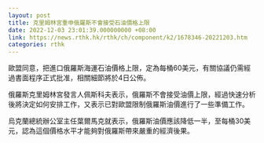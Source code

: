 ```yaml
---
layout: post
title: 克里姆林宮重申俄羅斯不會接受石油價格上限
date: 2022-12-03 23:01:39.000000000 +08:00
link: https://news.rthk.hk/rthk/ch/component/k2/1678346-20221203.htm
categories: rthk
---
```


歐盟同意，把進口俄羅斯海運石油價格上限，定為每桶60美元，有關協議仍需經過書面程序正式批准，相關細節將於4日公佈。

俄羅斯克里姆林宮發言人佩斯科夫表示，俄羅斯不會接受油價上限，經過快速分析後將決定如何安排工作，又表示已對歐盟限制俄羅斯油價進行了一些準備工作。

烏克蘭總統辦公室主任葉爾馬克就表示，俄羅斯油價應該降低一半，至每桶30美元，認為這個價格水平才能夠對俄羅斯帶來嚴重的經濟後果。
